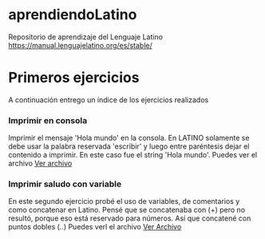 # aprendiendoLatino
Repositorio de aprendizaje del Lenguaje Latino https://manual.lenguajelatino.org/es/stable/ 

# Primeros ejercicios
A continuación entrego un índice de los ejercicios realizados

### Imprimir en consola
Imprimir el mensaje 'Hola mundo' en la consola. En LATINO solamente se debe usar la palabra reservada 'escribir' y luego entre paréntesis dejar el contenido a imprimir. En este caso fue el string 'Hola mundo'.
Puedes ver el archivo [Ver archivo](https://github.com/davidlealo/aprendiendoLatino/blob/main/holaMundo/hola.lat)

### Imprimir saludo con variable
En este segundo ejercicio probé el uso de variables, de comentarios y como concatenar en Latino. Pensé que se concatenaba con (+) pero no resultó, porque eso está reservado para números. Así que concatené con puntos dobles (..)
Puedes verl el archivo [Ver Archivo](https://github.com/davidlealo/aprendiendoLatino/blob/main/holaMundo/holaVariables.lat)
